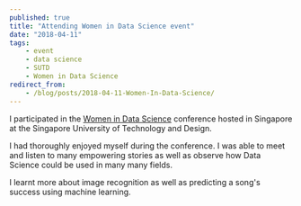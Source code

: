 ```yaml
---
published: true
title: "Attending Women in Data Science event"
date: "2018-04-11"
tags:
    - event
    - data science
    - SUTD
    - Women in Data Science
redirect_from:
    - /blog/posts/2018-04-11-Women-In-Data-Science/
---
```

I participated in the [Women in Data Science](http://www.widsconference.org/) conference hosted in Singapore at the Singapore University of Technology and Design. 	

I had thoroughly enjoyed myself during the conference. I was able to meet and listen to many empowering stories as well as observe how Data Science could be used in many many fields. 

I learnt more about image recognition as well as predicting a song's success using machine learning.
